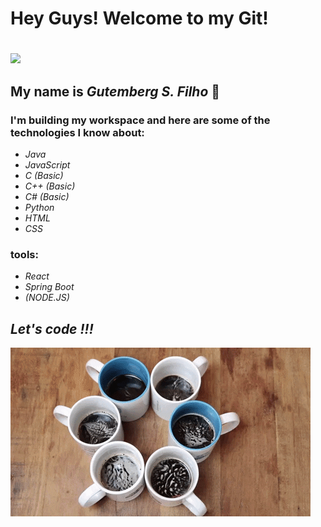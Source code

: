# <h1>Hey Guys! Welcome to my Git!<h1>
  ![](giphy.gif)
## <p>My name is <em>Gutemberg S. Filho</em> 🖖</p>
  
### I'm building my workspace and here are some of the technologies I know about:

  -  <em> Java
  -   JavaScript 
  -   C (Basic)
  -   C++ (Basic) 
  -   C# (Basic)
  -   Python
  -   HTML
  -   CSS </em>

### tools:

  - <em>React
  - Spring Boot
  - (NODE.JS)</em>

##  <em>Let's code !!! </em>

![](giphy2.gif)
<!--
**GitBerg/GitBerg** is a ✨ _special_ ✨ repository because its `README.md` (this file) appears on your GitHub profile.

Here are some ideas to get you started:

- 🔭 I’m currently working on ...
- 🌱 I’m currently learning ...
- 👯 I’m looking to collaborate on ...
- 🤔 I’m looking for help with ...
- 💬 Ask me about ...
- 📫 How to reach me: ...
- 😄 Pronouns: ...
- ⚡ Fun fact: ...
-->
